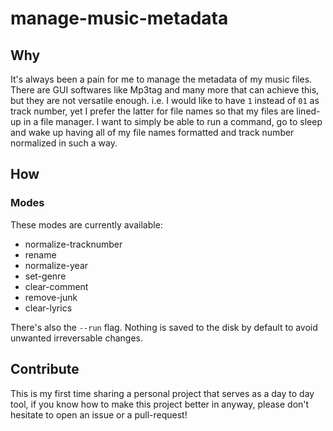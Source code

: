 # manage-music-metadata

## Why
It's always been a pain for me to manage the metadata of my music files. There are GUI softwares like Mp3tag and many more that can achieve this, but they are not versatile enough.
i.e. I would like to have `1` instead of `01` as track number, yet I prefer the latter for file names so that my files are lined-up in a file manager.
I want to simply be able to run a command, go to sleep and wake up having all of my file names formatted and track number normalized in such a way.

## How
### Modes
These modes are currently available:
 - normalize-tracknumber
 - rename
 - normalize-year
 - set-genre
 - clear-comment
 - remove-junk
 - clear-lyrics
 
There's also the `--run` flag. Nothing is saved to the disk by default to avoid unwanted irreversable changes.

## Contribute
This is my first time sharing a personal project that serves as a day to day tool, if you know how to make this project better in anyway, please don't hesitate to open an issue or a pull-request!
